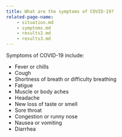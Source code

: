 ```yaml
---
title: What are the symptoms of COVID-19?
related-page-name:
    - situation.md
    - symptoms.md
    - results2.md
    - results3.md
---
```


Symptoms of COVID-19 include:

- Fever or chills
- Cough
- Shortness of breath or difficulty breathing
- Fatigue
- Muscle or body aches
- Headache
- New loss of taste or smell
- Sore throat
- Congestion or runny nose
- Nausea or vomiting
- Diarrhea